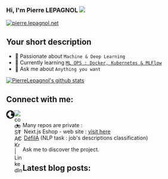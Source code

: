 ### Hi, I'm Pierre LEPAGNOL <img src="https://media.giphy.com/media/hvRJCLFzcasrR4ia7z/giphy.gif" width="25px">
[![pierre.lepagnol.net](https://img.shields.io/badge/pierre.lepagnol.net-MyWebSite-green?style=flat-square)](https://pierre.lepagnol.net)
## Your short description
- 🔭 Passionate about `Machine & Deep Learning`
- 🌱 Currently learning [`ML OPS : Docker, Kubernetes & MLFlow`](https://www.coursera.org/learn/mlops-fundamentals/home/welcome)
- 💬 Ask me about `Anything you want`

<!-- Also feel free to update second URL to any URL -->
[![PierreLepagnol's github stats](https://github-readme-stats.vercel.app/api?username=PierreLepagnol&count_private=true&include_all_commits=true&theme=merko)](https://google.com)
## Connect with me:
[<img align="left" alt="codeSTACKr.com" width="22px" src="https://raw.githubusercontent.com/iconic/open-iconic/master/svg/globe.svg" />][website]
[<img align="left" alt="codeSTACKr | LinkedIn" width="22px" src="https://cdn.jsdelivr.net/npm/simple-icons@v3/icons/linkedin.svg" />][linkedin]
<br />
- Many repos are private :
  * Next.js Eshop - web site : [visit here](https://end-of-campain.d2d465kxchln5s.amplifyapp.com/)
  * [DéfiIA](https://www.kaggle.com/c/defi-ia-insa-toulouse/leaderboard) (NLP task : job's descriptions classification) 

Ask me to discover the project.
<!-- Optional if you have blogs -->
## Latest blog posts:
<!-- BLOG-POST-LIST:START -->
<!-- BLOG-POST-LIST:END -->
<!-- This section you create this variables that are used above -->
[website]: pierre.lepagnol.net  
[linkedin]: https://www.linkedin.com/in/pierre-lepagnol
